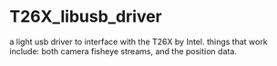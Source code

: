 # T26X_libusb_driver
a light usb driver to interface with the T26X by Intel. things that work include: both camera fisheye streams, and the position data.

